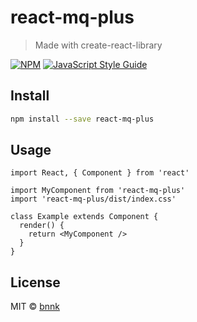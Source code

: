# react-mq-plus

> Made with create-react-library

[![NPM](https://img.shields.io/npm/v/react-mq-plus.svg)](https://www.npmjs.com/package/react-mq-plus) [![JavaScript Style Guide](https://img.shields.io/badge/code_style-standard-brightgreen.svg)](https://standardjs.com)

## Install

```bash
npm install --save react-mq-plus
```

## Usage

```tsx
import React, { Component } from 'react'

import MyComponent from 'react-mq-plus'
import 'react-mq-plus/dist/index.css'

class Example extends Component {
  render() {
    return <MyComponent />
  }
}
```

## License

MIT © [bnnk](https://github.com/bnnk)
